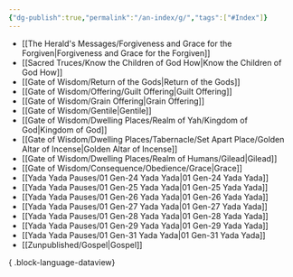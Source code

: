 ```yaml
---
{"dg-publish":true,"permalink":"/an-index/g/","tags":["#Index"]}
---
```



- [[The Herald's Messages/Forgiveness and Grace for the Forgiven\|Forgiveness and Grace for the Forgiven]]
- [[Sacred Truces/Know the Children of God How\|Know the Children of God How]]
- [[Gate of Wisdom/Return of the Gods\|Return of the Gods]]
- [[Gate of Wisdom/Offering/Guilt Offering\|Guilt Offering]]
- [[Gate of Wisdom/Grain Offering\|Grain Offering]]
- [[Gate of Wisdom/Gentile\|Gentile]]
- [[Gate of Wisdom/Dwelling Places/Realm of Yah/Kingdom of God\|Kingdom of God]]
- [[Gate of Wisdom/Dwelling Places/Tabernacle/Set Apart Place/Golden Altar of Incense\|Golden Altar of Incense]]
- [[Gate of Wisdom/Dwelling Places/Realm of Humans/Gilead\|Gilead]]
- [[Gate of Wisdom/Consequence/Obedience/Grace\|Grace]]
- [[Yada Yada Pauses/01 Gen-24 Yada Yada\|01 Gen-24 Yada Yada]]
- [[Yada Yada Pauses/01 Gen-25 Yada Yada\|01 Gen-25 Yada Yada]]
- [[Yada Yada Pauses/01 Gen-26 Yada Yada\|01 Gen-26 Yada Yada]]
- [[Yada Yada Pauses/01 Gen-27 Yada Yada\|01 Gen-27 Yada Yada]]
- [[Yada Yada Pauses/01 Gen-28 Yada Yada\|01 Gen-28 Yada Yada]]
- [[Yada Yada Pauses/01 Gen-29 Yada Yada\|01 Gen-29 Yada Yada]]
- [[Yada Yada Pauses/01 Gen-31 Yada Yada\|01 Gen-31 Yada Yada]]
- [[Zunpublished/Gospel\|Gospel]]

{ .block-language-dataview}